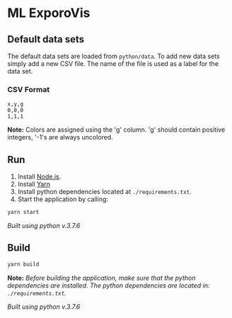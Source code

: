 # ML ExporoVis



## Default data sets

The default data sets are loaded from `python/data`. To add new data sets simply
add a new CSV file. The name of the file is used as a label for the data set.

### CSV Format

```csv
x,y,g
0,0,0
1,1,1
```

**Note:** Colors are assigned using the 'g' column. 'g' should contain positive
integers, '-1's are always uncolored.

## Run

1. Install [Node.js](https://nodejs.org/en/).
2. Install [Yarn](https://classic.yarnpkg.com/en/docs/install/)
3. Install python dependencies located at ```./requirements.txt```.
4. Start the application by calling:

```sh
yarn start
```

*Built using python v.3.7.6*

## Build

```sh
yarn build
```

**Note:** *Before building the application, make sure that the python dependencies are installed. The python dependencies
are located in: ```./requirements.txt```.*

*Built using python v.3.7.6*
